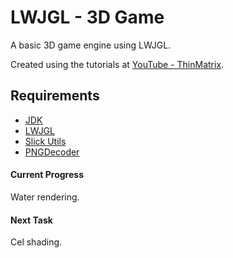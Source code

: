 # LWJGL - 3D Game
A basic 3D game engine using LWJGL.

Created using the tutorials at [YouTube - ThinMatrix](https://www.youtube.com/channel/UCUkRj4qoT1bsWpE_C8lZYoQ).

## Requirements
* [JDK](https://www.oracle.com/technetwork/java/javase/downloads/index.html)
* [LWJGL](https://www.lwjgl.org/download)
* [Slick Utils](http://slick.ninjacave.com/slick-util/)
* [PNGDecoder](https://anonymousfiles.io/gl8s5MKo/)

#### Current Progress
Water rendering.

#### Next Task
Cel shading.
